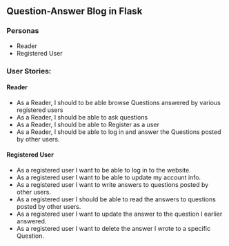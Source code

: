 ## Question-Answer Blog in Flask
### Personas
* Reader
* Registered User
### User Stories:
#### Reader
* As a Reader, I should to be able browse Questions answered by various registered users
* As a Reader, I should be able to ask questions
* As a Reader, I should be able to Register as a user
* As a Reader, I should be able to log in and answer the Questions posted by other users.  
#### Registered User
* As a registered user I want to be able to log in to the website.
* As a registered user I want to be able to update my account info.
*  As a registered user I want to write answers to questions posted by other users.
* As a registered user I should be able to read the answers to questions posted by other users.
*  As a registered user I want to update the answer to the question I earlier answered.
* As a registered user I want to delete the answer I wrote to a specific Question.
 